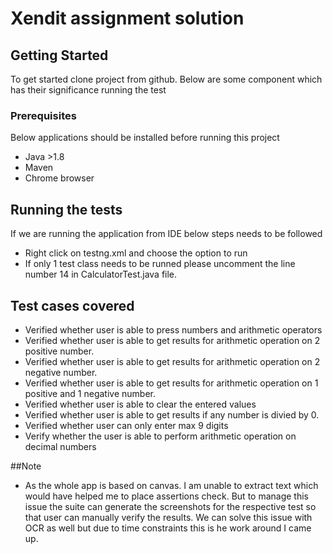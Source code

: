 # Xendit assignment solution

## Getting Started
To get started clone project from github. Below are some component which has their significance running the test

### Prerequisites
Below applications should be installed before running this project
- Java >1.8
- Maven
- Chrome browser

## Running the tests

If we are running the application from IDE below steps needs to be followed

- Right click on testng.xml and choose the option to run
- If only 1 test class needs to be runned please uncomment the line number 14 in CalculatorTest.java file.

## Test cases covered

- Verified whether user is able to press numbers and arithmetic operators
- Verified whether user is able to get results for arithmetic operation on 2 positive number.
- Verified whether user is able to get results for arithmetic operation on 2 negative number.
- Verified whether user is able to get results for arithmetic operation on 1 positive and 1 negative number.
- Verified whether user is able to clear the entered values
- Verified whether user is able to get results if any number is divied by 0.
- Verified whether user can only enter max 9 digits
- Verify whether the user is able to perform arithmetic operation on decimal numbers

##Note
- As the whole app is based on canvas. I am unable to extract text which would have helped me to place assertions check. But to manage this issue the suite can generate the screenshots for the respective test so that user can manually verify the results. We can solve this issue with OCR as well but due to time constraints this is he work around I came up.




